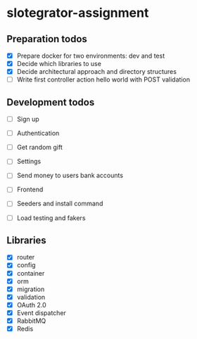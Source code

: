 # slotegrator-assignment

## Preparation todos
- [X] Prepare docker for two environments: dev and test
- [X] Decide which libraries to use
- [X] Decide architectural approach and directory structures
- [ ] Write first controller action hello world with POST validation

## Development todos
- [ ] Sign up 
- [ ] Authentication
- [ ] Get random gift
- [ ] Settings
- [ ] Send money to users bank accounts
- [ ] Frontend
- [ ] Seeders and install command
- [ ] Load testing and fakers


## Libraries
- [X] router
- [X] config
- [X] container
- [X] orm
- [X] migration
- [X] validation
- [X] OAuth 2.0
- [X] Event dispatcher
- [X] RabbitMQ
- [X] Redis
